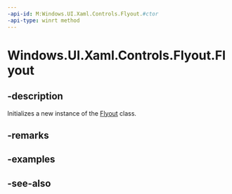 ```yaml
---
-api-id: M:Windows.UI.Xaml.Controls.Flyout.#ctor
-api-type: winrt method
---
```


<!-- Method syntax
public Flyout()
-->

# Windows.UI.Xaml.Controls.Flyout.Flyout

## -description
Initializes a new instance of the [Flyout](flyout.md) class.


## -remarks

## -examples

## -see-also

